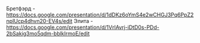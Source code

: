 Бретфэрд - https://docs.google.com/presentation/d/1dDKz6oYmS4e2wCHGJ3Pq6PpZ2npIUcp4dhvn20-EV4s/edit
Элита - https://docs.google.com/presentation/d/1VrIAvrj-iDtD0s-PDd-2bSakig3mo5qdm-bblkIrmoE/edit
